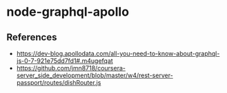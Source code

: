 # node-graphql-apollo

## References
- https://dev-blog.apollodata.com/all-you-need-to-know-about-graphql-js-0-7-921e75dd7fd1#.m4ugefqat
- https://github.com/jmn8718/coursera-server_side_development/blob/master/w4/rest-server-passport/routes/dishRouter.js
